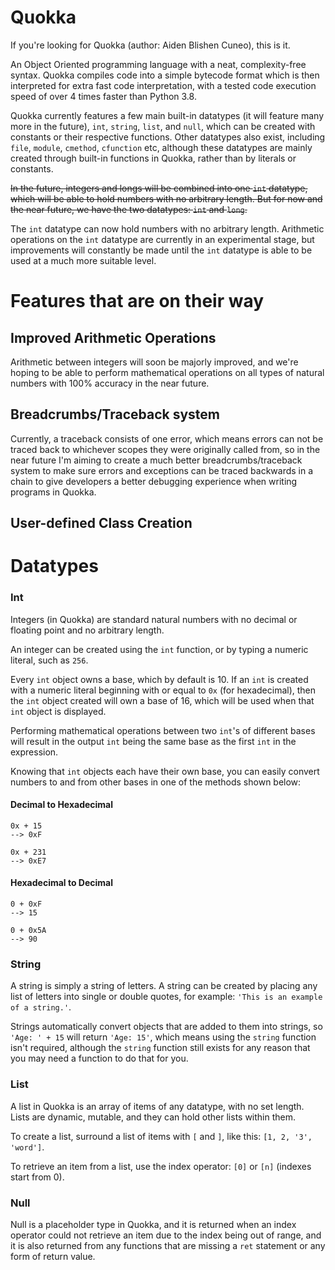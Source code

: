 # Quokka

If you're looking for Quokka (author: Aiden Blishen Cuneo), this is it.

An Object Oriented programming language with a neat, complexity-free syntax.
Quokka compiles code into a simple bytecode format which is then interpreted for extra fast code interpretation, with a tested code execution speed of over 4 times faster than Python 3.8.

Quokka currently features a few main built-in datatypes (it will feature many more in the future), `int`, `string`, `list`, and `null`, which can be created with constants or their respective functions. Other datatypes also exist, including `file`, `module`, `cmethod`, `cfunction` etc, although these datatypes are mainly created through built-in functions in Quokka, rather than by literals or constants.

~~In the future, integers and longs will be combined into one `int` datatype, which will be able to hold numbers with no arbitrary length. But for now and the near future, we have the two datatypes: `int` and `long`.~~

The `int` datatype can now hold numbers with no arbitrary length. Arithmetic operations on the `int` datatype are currently in an experimental stage, but improvements will constantly be made until the `int` datatype is able to be used at a much more suitable level.


# Features that are on their way

## Improved Arithmetic Operations

Arithmetic between integers will soon be majorly improved, and we're hoping to be able to perform mathematical operations on all types of natural numbers with 100% accuracy in the near future.

## Breadcrumbs/Traceback system

Currently, a traceback consists of one error, which means errors can not be traced back to whichever scopes they were originally called from, so in the near future I'm aiming to create a much better breadcrumbs/traceback system to make sure errors and exceptions can be traced backwards in a chain to give developers a better debugging experience when writing programs in Quokka.

## User-defined Class Creation


# Datatypes

### Int

Integers (in Quokka) are standard natural numbers with no decimal or floating point and no arbitrary length.

An integer can be created using the `int` function, or by typing a numeric literal, such as `256`.

Every `int` object owns a base, which by default is 10. If an `int` is created with a numeric literal beginning with or equal to `0x` (for hexadecimal), then the `int` object created will own a base of 16, which will be used when that `int` object is displayed.

Performing mathematical operations between two `int`'s of different bases will result in the output `int` being the same base as the first `int` in the expression.

Knowing that `int` objects each have their own base, you can easily convert numbers to and from other bases in one of the methods shown below:

#### Decimal to Hexadecimal

    0x + 15
    --> 0xF

    0x + 231
    --> 0xE7

#### Hexadecimal to Decimal

    0 + 0xF
    --> 15

    0 + 0x5A
    --> 90


### String

A string is simply a string of letters. A string can be created by placing any list of letters into single or double quotes, for example: `'This is an example of a string.'`.

Strings automatically convert objects that are added to them into strings, so `'Age: ' + 15` will return `'Age: 15'`, which means using the `string` function isn't required, although the `string` function still exists for any reason that you may need a function to do that for you.

### List

A list in Quokka is an array of items of any datatype, with no set length. Lists are dynamic, mutable, and they can hold other lists within them.

To create a list, surround a list of items with `[` and `]`, like this: `[1, 2, '3', 'word']`.

To retrieve an item from a list, use the index operator: `[0]` or `[n]` (indexes start from 0).

### Null

Null is a placeholder type in Quokka, and it is returned when an index operator could not retrieve an item due to the index being out of range, and it is also returned from any functions that are missing a `ret` statement or any form of return value.
